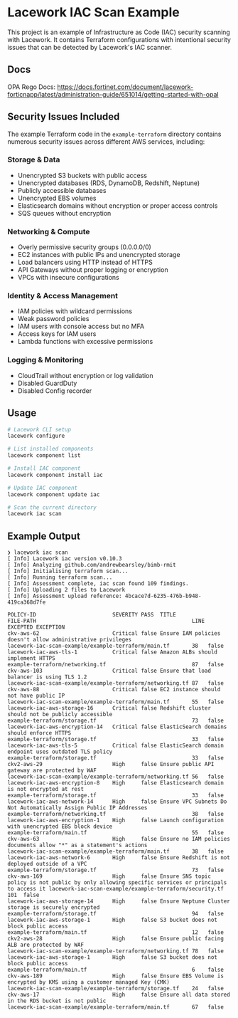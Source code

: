 # Lacework IAC Scan Example

This project is an example of Infrastructure as Code (IAC) security scanning with Lacework. It contains Terraform configurations with intentional security issues that can be detected by Lacework's IAC scanner.

## Docs

OPA Rego Docs:
https://docs.fortinet.com/document/lacework-forticnapp/latest/administration-guide/651014/getting-started-with-opal

## Security Issues Included

The example Terraform code in the `example-terraform` directory contains numerous security issues across different AWS services, including:

### Storage & Data
- Unencrypted S3 buckets with public access
- Unencrypted databases (RDS, DynamoDB, Redshift, Neptune)
- Publicly accessible databases
- Unencrypted EBS volumes
- Elasticsearch domains without encryption or proper access controls
- SQS queues without encryption

### Networking & Compute
- Overly permissive security groups (0.0.0.0/0)
- EC2 instances with public IPs and unencrypted storage
- Load balancers using HTTP instead of HTTPS
- API Gateways without proper logging or encryption
- VPCs with insecure configurations

### Identity & Access Management
- IAM policies with wildcard permissions
- Weak password policies
- IAM users with console access but no MFA
- Access keys for IAM users
- Lambda functions with excessive permissions

### Logging & Monitoring
- CloudTrail without encryption or log validation
- Disabled GuardDuty
- Disabled Config recorder

## Usage
```bash
# Lacework CLI setup
lacework configure

# List installed components
lacework component list

# Install IAC component
lacework component install iac

# Update IAC component
lacework component update iac

# Scan the current directory
lacework iac scan
```

## Example Output
```
❯ lacework iac scan
[ Info] Lacework iac version v0.10.3
[ Info] Analyzing github.com/andrewbearsley/bimb-rmit
[ Info] Initialising terraform scan...
[ Info] Running terraform scan...
[ Info] Assessment complete, iac scan found 109 findings.
[ Info] Uploading 2 files to Lacework
[ Info] Assessment upload reference: 4bcace7d-6235-476b-b948-419ca368d7fe

POLICY-ID                        SEVERITY PASS  TITLE                                                                                               FILE-PATH                                                 LINE EXCEPTED EXCEPTION
ckv-aws-62                       Critical false Ensure IAM policies doesn't allow administrative privileges                                         lacework-iac-scan-example/example-terraform/main.tf       38   false
lacework-iac-aws-tls-1           Critical false Amazon ALBs should implement HTTPS                                                                  example-terraform/networking.tf                           87   false
ckv-aws-103                      Critical false Ensure that load balancer is using TLS 1.2                                                          lacework-iac-scan-example/example-terraform/networking.tf 87   false
ckv-aws-88                       Critical false EC2 instance should not have public IP                                                              lacework-iac-scan-example/example-terraform/main.tf       55   false
lacework-iac-aws-storage-16      Critical false Redshift cluster should not be publicly accessible                                                  example-terraform/storage.tf                              73   false
lacework-iac-aws-encryption-14   Critical false ElasticSearch domains should enforce HTTPS                                                          example-terraform/storage.tf                              33   false
lacework-iac-aws-tls-5           Critical false ElasticSearch domain endpoint uses outdated TLS policy                                              example-terraform/storage.tf                              33   false
ckv2-aws-29                      High     false Ensure public API gateway are protected by WAF                                                      lacework-iac-scan-example/example-terraform/networking.tf 56   false
lacework-iac-aws-encryption-8    High     false Elasticsearch domain is not encrypted at rest                                                       example-terraform/storage.tf                              33   false
lacework-iac-aws-network-14      High     false Ensure VPC Subnets Do Not Automatically Assign Public IP Addresses                                  example-terraform/networking.tf                           38   false
lacework-iac-aws-encryption-1    High     false Launch configuration with unencrypted EBS block device                                              example-terraform/main.tf                                 55   false
ckv-aws-63                       High     false Ensure no IAM policies documents allow "*" as a statement's actions                                 lacework-iac-scan-example/example-terraform/main.tf       38   false
lacework-iac-aws-network-6       High     false Ensure Redshift is not deployed outside of a VPC                                                    example-terraform/storage.tf                              73   false
ckv-aws-169                      High     false Ensure SNS topic policy is not public by only allowing specific services or principals to access it lacework-iac-scan-example/example-terraform/security.tf   101  false
lacework-iac-aws-storage-14      High     false Ensure Neptune Cluster storage is securely encrypted                                                example-terraform/storage.tf                              94   false
lacework-iac-aws-storage-1       High     false S3 bucket does not block public access                                                              example-terraform/main.tf                                 12   false
ckv2-aws-28                      High     false Ensure public facing ALB are protected by WAF                                                       lacework-iac-scan-example/example-terraform/networking.tf 78   false
lacework-iac-aws-storage-1       High     false S3 bucket does not block public access                                                              example-terraform/main.tf                                 6    false
ckv-aws-189                      High     false Ensure EBS Volume is encrypted by KMS using a customer managed Key (CMK)                            lacework-iac-scan-example/example-terraform/storage.tf    24   false
ckv-aws-17                       High     false Ensure all data stored in the RDS bucket is not public                                              lacework-iac-scan-example/example-terraform/main.tf       67   false
```